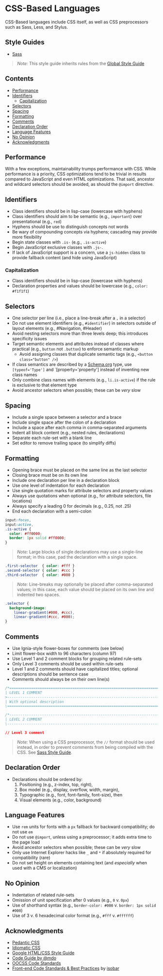 # CSS-Based Languages

CSS-Based languages include CSS itself, as well as CSS preprocessors such as Sass, Less, and Stylus.

## Style Guides
- [Sass](./Sass.md)

> *Note:* This style guide inherits rules from the [Global Style Guide](../README.md)

## Contents
- [Performance](#performance)
- [Identifiers](#identifiers)
  - [Capitalization](#capitalization)
- [Selectors](#selectors)
- [Spacing](#spacing)
- [Formatting](#formatting)
- [Comments](#comments)
- [Declaration Order](#declaration-order)
- [Language Features](#language-features)
- [No Opinion](#no-opinion)
- [Acknowledgments](#acknowledgments)

## Performance
With a few exceptions, maintainability trumps performance with CSS. While performance is a priority, CSS optimizations tend to be trivial in results compared to JavaScript and even HTML optimizations. That said, ancestor and wildcard selectors should be avoided, as should the `@import` directive.

## Identifiers
- Class identifiers should be in lisp-case (lowercase with hyphens)
- Class identifiers should aim to be semantic (e.g., `important`) over presentational (e.g., `red`)
- Hyphens should be use to distinguish concepts not words
- Be wary of compounding concepts via hyphens; cascading may provide more flexibility
- Begin state classes with `.is-` (e.g., `.is-active`)
- Begin JavaScript exclusive classes with `.js-`.
- If lack of JavaScript support is a concern, use a `js-hidden` class to provide fallback content (and hide using JavaScript)

### Capitalization
- Class identifiers should be in lisp-case (lowercase with hyphens)
- Declaration properties and values should be lowercase (e.g., `color: #f1f1f1`)

## Selectors
- One selector per line (i.e., place a line-break after a `,` in a selector)
- Do not use element identifiers (e.g., `#identifier`) in selectors outside of layout elements (e.g., #Navigation, #Header)
- Avoid nesting selectors more than three levels deep; this introduces specificity issues
- Target semantic elements and attributes instead of classes where practical (e.g., `button` not `.button`) to enforce semantic markup
  - Avoid assigning classes that duplicate semantic tags (e.g., `<button class="button" />`)
- If class semantics are described by a [Schema.org](http://schema.org/) type, use `[typeof='Type']` and `[property='property'] instead of inventing new class names
- Only combine class names with elements (e.g., `li.is-active`) if the rule is exclusive to that element type
- Avoid ancestor selectors when possible; these can be *very* slow

## Spacing
- Include a single space between a selector and a brace
- Include single space after the colon of a declaration
- Include a space after each comma in comma-separated arguments
- Indent all block content (e.g., nested rules, declarations)
- Separate each rule-set with a blank line
- Set editor to remove trailing space (to simplify diffs)

## Formatting
- Opening brace must be placed on the same line as the last selector
- Closing brace must be on its own line
- Include one declaration per line in a declaration block
- Use one level of indentation for each declaration
- Use single quotation marks for attribute selectors and property values
- Always use quotations when optional (e.g., for attribute selectors, file locations)
- Always specify a leading 0 for decimals (e.g., 0.25, not .25)
- End each declaration with a semi-colon

```css
input:focus,
input:active,
.is-active {
  color: #ff0000;
  border: 1px solid #ff0000;
}

```

> *Note:* Large blocks of single declarations may use a single-line format; in this case, pad the declaration with a single space.
```css
.first-selector  { color: #fff }
.second-selector { color: #ccc }
.third-selector  { color: #000 }
```
> *Note:* Line-breaks may optionally be placed after comma-separated values; in this case, each value should be placed on its own line and indented two spaces.
```css
.selector {
  background-image:
    linear-gradient(#000, #ccc),
    linear-gradient(#ccc, #000);
}
```

## Comments
- Use Ignia-style flower-boxes for comments (see below)
- Limit flower-box width to 96 characters (column 97)
- Use Level 1 and 2 comment blocks for grouping related rule-sets
- Only Level 3 comments should be used within rule-sets
- Level 1 and 2 comments should have capitalized titles; optional descriptions should be sentence case
- Comments should always be on their own line(s)

```css
/*==============================================================================================
| LEVEL 1 COMMENT
>-----------------------------------------------------------------------------------------------
| With optional description
\=============================================================================================*/

/*----------------------------------------------------------------------------------------------
| LEVEL 2 COMMENT
\---------------------------------------------------------------------------------------------*/

// Level 3 comment
```
> *Note:* When using a CSS preprocessor, the `//` format should be used instead, in order to prevent comments from being compiled with the CSS. See [Sass Style Guide](./Sass.md).

## Declaration Order
- Declarations should be ordered by:
  1. Positioning (e.g., z-index, top, right),
  2. Box model (e.g., display, overflow, width, margin),
  3. Typographic (e.g., font, font-family, font-size), then
  4. Visual elements (e.g., color, background)

## Language Features
- Use `rem` units for fonts with a `px` fallback for backward compatibility; do not use `em`
- Do not use `@import`, unless using a preprocessor; it adds extra time to the page load
- Avoid ancestor selectors when possible; these can be *very* slow
- Only use Internet Explorer hacks like `_` and `*` if absolutely required for compatibility (rare)
- Do not set height on elements containing text (and *especially* when used with a CMS or localization)

## No Opinion
- Indentation of related rule-sets
- Omission of unit specification after 0 values (e.g., `0` v. `0px`)
- Use of shorthand syntax (e.g., `border-color: #000` v. `border: 1px solid #000`)
- Use of 3 v. 6 hexadecimal color format (e.g., `#fff` v. `#ffffff`)

## Acknowledgments
- [Pedantic CSS](http://pedantic-css.readme.io/v1.0)
- [Idiomatic CSS](https://github.com/necolas/idiomatic-css)
- [Google HTML/CSS Style Guide](http://google-styleguide.googlecode.com/svn/trunk/htmlcssguide.xml)
- [Code Guide by @mdo](http://mdo.github.io/code-guide/#css)
- [OOCSS Code Standards](https://github.com/stubbornella/oocss-code-standards)
- [Front-end Code Standards & Best Practices](http://isobar-idev.github.io/code-standards/) by [isobar](http://www.isobar.com/)

